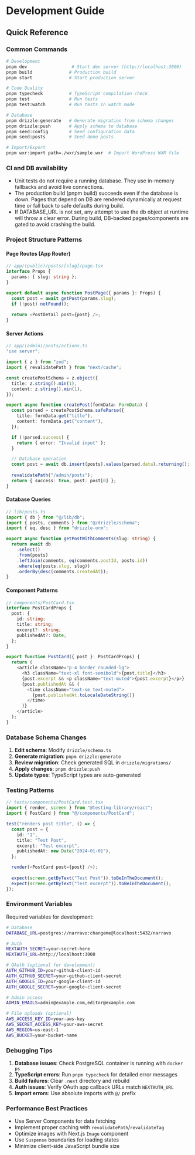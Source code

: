 <!-- SPDX-License-Identifier: Apache-2.0 -->
# Development Guide

## Quick Reference

### Common Commands
```bash
# Development
pnpm dev                 # Start dev server (http://localhost:3000)
pnpm build              # Production build
pnpm start              # Start production server

# Code Quality
pnpm typecheck          # TypeScript compilation check
pnpm test               # Run tests
pnpm test:watch         # Run tests in watch mode

# Database
pnpm drizzle:generate   # Generate migration from schema changes
pnpm drizzle:push       # Apply schema to database
pnpm seed:config        # Seed configuration data
pnpm seed:posts         # Seed demo posts

# Import/Export
pnpm wxr:import path=./wxr/sample.wxr  # Import WordPress WXR file
```

### CI and DB availability

- Unit tests do not require a running database. They use in-memory fallbacks and avoid live connections.
- The production build (pnpm build) succeeds even if the database is down. Pages that depend on DB are rendered dynamically at request time or fall back to safe defaults during build.
- If DATABASE_URL is not set, any attempt to use the db object at runtime will throw a clear error. During build, DB-backed pages/components are gated to avoid crashing the build.

### Project Structure Patterns

#### Page Routes (App Router)
```typescript
// app/(public)/posts/[slug]/page.tsx
interface Props {
  params: { slug: string };
}

export default async function PostPage({ params }: Props) {
  const post = await getPost(params.slug);
  if (!post) notFound();
  
  return <PostDetail post={post} />;
}
```

#### Server Actions
```typescript
// app/(admin)/posts/actions.ts
"use server";

import { z } from "zod";
import { revalidatePath } from "next/cache";

const createPostSchema = z.object({
  title: z.string().min(1),
  content: z.string().min(1),
});

export async function createPost(formData: FormData) {
  const parsed = createPostSchema.safeParse({
    title: formData.get("title"),
    content: formData.get("content"),
  });

  if (!parsed.success) {
    return { error: "Invalid input" };
  }

  // Database operation
  const post = await db.insert(posts).values(parsed.data).returning();
  
  revalidatePath("/admin/posts");
  return { success: true, post: post[0] };
}
```

#### Database Queries
```typescript
// lib/posts.ts
import { db } from "@/lib/db";
import { posts, comments } from "@/drizzle/schema";
import { eq, desc } from "drizzle-orm";

export async function getPostWithComments(slug: string) {
  return await db
    .select()
    .from(posts)
    .leftJoin(comments, eq(comments.postId, posts.id))
    .where(eq(posts.slug, slug))
    .orderBy(desc(comments.createdAt));
}
```

#### Component Patterns
```typescript
// components/PostCard.tsx
interface PostCardProps {
  post: {
    id: string;
    title: string;
    excerpt?: string;
    publishedAt?: Date;
  };
}

export function PostCard({ post }: PostCardProps) {
  return (
    <article className="p-4 border rounded-lg">
      <h3 className="text-xl font-semibold">{post.title}</h3>
      {post.excerpt && <p className="text-muted">{post.excerpt}</p>}
      {post.publishedAt && (
        <time className="text-sm text-muted">
          {post.publishedAt.toLocaleDateString()}
        </time>
      )}
    </article>
  );
}
```

### Database Schema Changes

1. **Edit schema**: Modify `drizzle/schema.ts`
2. **Generate migration**: `pnpm drizzle:generate`
3. **Review migration**: Check generated SQL in `drizzle/migrations/`
4. **Apply changes**: `pnpm drizzle:push`
5. **Update types**: TypeScript types are auto-generated

### Testing Patterns

```typescript
// tests/components/PostCard.test.tsx
import { render, screen } from "@testing-library/react";
import { PostCard } from "@/components/PostCard";

test("renders post title", () => {
  const post = {
    id: "1",
    title: "Test Post",
    excerpt: "Test excerpt",
    publishedAt: new Date("2024-01-01"),
  };

  render(<PostCard post={post} />);
  
  expect(screen.getByText("Test Post")).toBeInTheDocument();
  expect(screen.getByText("Test excerpt")).toBeInTheDocument();
});
```

### Environment Variables

Required variables for development:
```bash
# Database
DATABASE_URL=postgres://narravo:changeme@localhost:5432/narravo

# Auth
NEXTAUTH_SECRET=your-secret-here
NEXTAUTH_URL=http://localhost:3000

# OAuth (optional for development)
AUTH_GITHUB_ID=your-github-client-id
AUTH_GITHUB_SECRET=your-github-client-secret
AUTH_GOOGLE_ID=your-google-client-id  
AUTH_GOOGLE_SECRET=your-google-client-secret

# Admin access
ADMIN_EMAILS=admin@example.com,editor@example.com

# File uploads (optional)
AWS_ACCESS_KEY_ID=your-aws-key
AWS_SECRET_ACCESS_KEY=your-aws-secret
AWS_REGION=us-east-1
AWS_BUCKET=your-bucket-name
```

### Debugging Tips

1. **Database issues**: Check PostgreSQL container is running with `docker ps`
2. **TypeScript errors**: Run `pnpm typecheck` for detailed error messages
3. **Build failures**: Clear `.next` directory and rebuild
4. **Auth issues**: Verify OAuth app callback URLs match `NEXTAUTH_URL`
5. **Import errors**: Use absolute imports with `@/` prefix

### Performance Best Practices

- Use Server Components for data fetching
- Implement proper caching with `revalidatePath`/`revalidateTag`
- Optimize images with Next.js `Image` component
- Use `Suspense` boundaries for loading states
- Minimize client-side JavaScript bundle size